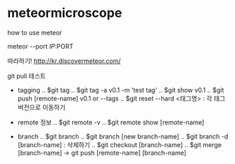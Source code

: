 # meteormicroscope
how to use meteor

meteor --port $IP:$PORT

따라하기!
 http://kr.discovermeteor.com/

git pull 테스트

- tagging
 .. $git tag
 .. $git tag -a v0.1 -m 'test tag'
 .. $git show v0.1
 .. $git push [remote-name] v0.1 or --tags
 .. $git reset --hard <태그명> : 각 태그 버전으로 이동하기


- remote 정보
 .. $git remote -v
 .. $git remote show [remote-name]

- branch
 .. $git branch
 .. $git branch [new branch-name]
 .. $git branch -d [branch-name] : 삭제하기
 .. $git checkout [branch-name]
 .. $git merge [branch-name] -> git push [remote-name] [branch-name]
